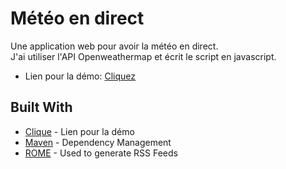 # Météo en direct

Une application web pour avoir la météo en direct.  
J'ai utiliser l'API Openweathermap et écrit le script en javascript.  

* Lien pour la démo: [Cliquez](htttp://marinekielbowicz.fr/meteo)


## Built With

* [Clique](htttps://marinekielbowicz.fr/meteo) - Lien pour la démo
* [Maven](htttp://marinekielbowicz.fr/meteo/) - Dependency Management
* [ROME](https://rometools.github.io/rome/) - Used to generate RSS Feeds


